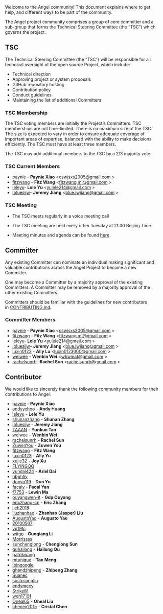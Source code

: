 Welcome to the Angel community! This document explains where to get help, and different ways to be part of the community. 

The Angel project community comprises a group of core committer and a sub-group that forms the Technical Steering Committee (the “TSC”) which governs the project.

## TSC

The Technical Steering Committee (the “TSC”) will be responsible for all technical oversight of the open source Project, which include:

- Technical direction
- Approving project or system proposals
- GitHub repository hosting
- Contribution policy
- Conduct guidelines
- Maintaining the list of additional Committers

### TSC Membership

The TSC voting members are initially the Project’s Committers. TSC memberships are not time-limited. There is no maximum size of the TSC. The size is expected to vary in order to ensure adequate coverage of important areas of expertise, balanced with the ability to make decisions efficiently. The TSC must have at least three members.

The TSC may add additional members to the TSC by a 2/3 majority vote.

### TSC Current Members

- [paynie](https://github.com/paynie) - **Paynie Xiao** <[cswjsxs2005@gmail.com](cswjsxs2005@gmail.com) >
- [fitzwang](https://github.com/wangcaihua) - **Fitz Wang** <[fitzwang.ml@gmail.com](fitzwang.ml@gmail.com) >
- [leleyu](https://github.com/leleyu)- **Lele Yu** <[yulele214@gmail.com](yulele214@gmail.com) >
- [lbluesjjw](https://github.com/bluesjjw)- **Jeremy Jiang** <[blue.jwjiang@gmail.com](blue.jwjiang@gmail.com) >

### TSC Meeting

- The TSC meets regularly in a voice meeting call

- The TSC meeting are held every other Tuesday at 21:00 Beijing Time. 
- Meeting minutes and agenda can be found [here](https://docs.google.com/document/d/1JlxAAOtvZvvf_KhVr8XQa6mUD7lkHOXlxuGruTKEukE/edit#).


## Committer

Any existing Committer can nominate an individual making significant and valuable contributions across the Angel Project to become a new Committer. 

One may become a Committer by a majority approval of the existing Committers. A Committer may be removed by a majority approval of the other existing Committers.

Committers should be familiar with the guidelines for new contributors in [CONTRIBUTING.md](https://github.com/Tencent/angel/blob/master/CONTRIBUTING.md).

### Committer Members
- [paynie](https://github.com/paynie) - **Paynie Xiao** <[cswjsxs2005@gmail.com](cswjsxs2005@gmail.com) >
- [fitzwang](https://github.com/wangcaihua) - **Fitz Wang** <[fitzwang.ml@gmail.com](fitzwang.ml@gmail.com) >
- [leleyu](https://github.com/leleyu)- **Lele Yu** <[yulele214@gmail.com](yulele214@gmail.com) >
- [lbluesjjw](https://github.com/bluesjjw)- **Jeremy Jiang** <[blue.jwjiang@gmail.com](blue.jwjiang@gmail.com) >
- [luxin0123](https://github.com/luxin0123) - **Ally Lu** <[luxin0123000@gmail.com](luxin0123000@gmail.com) >
- [weiwee](https://github.com/weiwee) - **Wenbin Wei** <[wbwmat@gmail.com](wbwmat@gmail.com) >
- [rachelsunrh](https://github.com/rachelsunrh)- **Rachel Sun** <[rachelsunrh@gmail.com](rachelsunrh@gmail.com) >



## Contributor

We would like to sincerely thank the following community members for their contributions to Angel.

- [paynie](https://github.com/paynie) - **Paynie Xiao**
- [andyyehoo](https://github.com/andyyehoo) - **Andy Huang**
- [leleyu](https://github.com/leleyu) - **Lele Yu**
- [shunanzhang](https://github.com/shunanzhang) - **Shunan Zhang**
- [lbluesjjw](https://github.com/bluesjjw) - **Jeremy Jiang**
- [TAAAN](https://github.com/TAAAN) - **Yunkun Tan**
- [weiwee](https://github.com/weiwee) - **Wenbin Wei**
- [rachelsunrh](https://github.com/rachelsunrh) - **Rachel Sun**
- [ZuwenYou](https://github.com/ZuwenYou) - **Zuwen You**
- [fitzwang](https://github.com/wangcaihua) - **Fitz Wang**
- [luxin0123](https://github.com/luxin0123) - **Ally Yu**
- [xujie32](https://github.com/xujie32) - **Joy Xu**
- [FLYINGQQ](https://github.com/FLYINGQQ)
- [yundai424](https://github.com/yundai424) - **Ariel Dai**
- [hbghhy](https://github.com/hbghhy)
- [duoyu119](https://github.com/duoyu119) - **Duo Yu**
- [facaiy](https://github.com/facaiy) - **Facai Yan**
- [f7753](https://github.com/f7753) - **Lewin Ma**
- [ouyangwen-it](https://github.com/ouyangwen-it) - **Gdp Ouyang**
- [ericzhang-cn](https://github.com/ericzhang-cn) - **Eric Zhang**
- [ljch2018](https://github.com/ljch2018)
- [liuzhanhao](https://github.com/liuzhanhao) - **Zhanhao (Jasper) Liu**
- [AugustoYao](https://github.com/AugustoYao) - **Augusto Yao**
- [20100507](https://github.com/20100507)
- [yd19tc](https://github.com/yd19tc)
- [witgo](https://github.com/witgo) - **Guoqiang Li**
- [Morrissss](https://github.com/Morrissss)
- [sunchenglong](https://github.com/sunchenglong) - **Chenglong Sun**
- [quhailong](https://github.com/quhailong) - **Hailong Qu**
- [patrikwang](https://github.com/patrikwang)
- [mtunique](https://github.com/mtunique) - **Tao Meng**
- [ibingoogle](https://github.com/ibingoogle)
- [ghandzhipeng](https://github.com/ghandzhipeng) - **Zhipeng Zhang**
- [Suanec](https://github.com/Suanec)
- [sustcsonglin](https://github.com/sustcsonglin)
- [endymecy](https://github.com/endymecy)
- [StrikeW](https://github.com/StrikeW)
- [wqh17101](https://github.com/wqh17101)
- [Oneal65](<https://github.com/Oneal65>) - **Oneal Liu**
- [cheney2015](<https://github.com/cheney2015>) - **Cristal Chen**